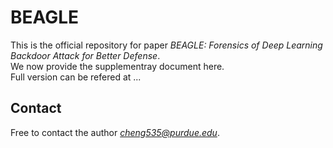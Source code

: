 # BEAGLE

This is the official repository for paper *BEAGLE: Forensics of Deep Learning Backdoor Attack for Better Defense*.<br>
We now provide the supplementray document here.<br>
Full version can be refered at ...<br>

## Contact
Free to contact the author *cheng535@purdue.edu*.
